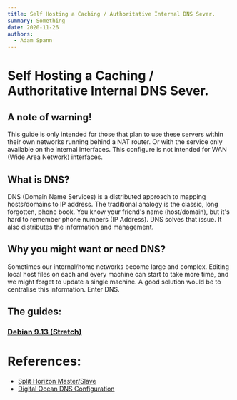 ```yaml
---
title: Self Hosting a Caching / Authoritative Internal DNS Sever.
summary: Something
date: 2020-11-26
authors:
  - Adam Spann
---
```

# Self Hosting a Caching / Authoritative Internal DNS Sever.

## A note of warning!
  This guide is only intended for those that plan to use these servers within their own networks running behind a NAT router. Or with the service only available on the internal interfaces. This configure is not intended for WAN (Wide Area Network) interfaces.

## What is DNS?

DNS (Domain Name Services) is a distributed approach to mapping hosts/domains to IP address.
The traditional analogy is the classic, long forgotten, phone book. You know your friend's name (host/domain), but it's hard to remember phone numbers (IP Address). DNS solves that issue. It also distributes the information and management.

## Why you might want or need DNS?

Sometimes our internal/home networks become large and complex. Editing local host files on each and every machine can start to take more time, and we might forget to update a single machine. A good solution would be to centralise this information. Enter DNS.

## The guides:
### [Debian 9.13 (Stretch)](debian-stretch.md)

# References:
- [Split Horizon Master/Slave](https://jensd.be/160/linux/split-horizon-dns-masterslave-with-bind)
- [Digital Ocean DNS Configuration](https://www.digitalocean.com/community/tutorials/how-to-configure-bind-as-a-private-network-dns-server-on-debian-9)

